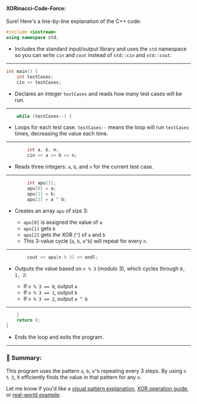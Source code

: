 ﻿#### XORinacci-Code-Force:

Sure! Here's a line-by-line explanation of the C++ code:

```cpp
#include <iostream>
using namespace std;
```

* Includes the standard input/output library and uses the `std` namespace so you can write `cin` and `cout` instead of `std::cin` and `std::cout`.

---

```cpp
int main() {
    int testCases;
    cin >> testCases;
```

* Declares an integer `testCases` and reads how many test cases will be run.

---

```cpp
    while (testCases--) {
```

* Loops for each test case. `testCases--` means the loop will run `testCases` times, decreasing the value each time.

---

```cpp
        int a, b, n;
        cin >> a >> b >> n;
```

* Reads three integers: `a`, `b`, and `n` for the current test case.

---

```cpp
        int apu[3];
        apu[0] = a;
        apu[1] = b;
        apu[2] = a ^ b;
```

* Creates an array `apu` of size 3:

  * `apu[0]` is assigned the value of `a`
  * `apu[1]` gets `b`
  * `apu[2]` gets the XOR (`^`) of `a` and `b`
  * This 3-value cycle (`a`, `b`, `a^b`) will repeat for every `n`.

---

```cpp
        cout << apu[n % 3] << endl;
```

* Outputs the value based on `n % 3` (modulo 3), which cycles through `0, 1, 2`:

  * If `n % 3 == 0`, output `a`
  * If `n % 3 == 1`, output `b`
  * If `n % 3 == 2`, output `a ^ b`

---

```cpp
    }
    return 0;
}
```

* Ends the loop and exits the program.

---

### 🔁 Summary:

This program uses the pattern `a`, `b`, `a^b` repeating every 3 steps. By using `n % 3`, it efficiently finds the value in that pattern for any `n`.

Let me know if you'd like a [visual pattern explanation](f), [XOR operation guide](f), or [real-world example](f).
